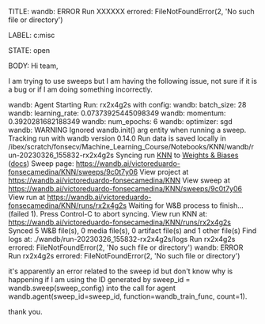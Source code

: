 TITLE:
wandb: ERROR Run XXXXXX errored: FileNotFoundError(2, 'No such file or directory')

LABEL:
c:misc

STATE:
open

BODY:
Hi team,

I am trying to use sweeps but I am having the following issue, not sure if it is a bug or if I am doing something incorrectly.

wandb: Agent Starting Run: rx2x4g2s with config:
wandb: 	batch_size: 28
wandb: 	learning_rate: 0.07373925445098349
wandb: 	momentum: 0.3920281682188349
wandb: 	num_epochs: 6
wandb: 	optimizer: sgd
wandb: WARNING Ignored wandb.init() arg entity when running a sweep.
Tracking run with wandb version 0.14.0
Run data is saved locally in /ibex/scratch/fonsecv/Machine_Learning_Course/Notebooks/KNN/wandb/run-20230326_155832-rx2x4g2s
Syncing run [KNN](https://wandb.ai/victoreduardo-fonsecamedina/KNN/runs/rx2x4g2s) to [Weights & Biases](https://wandb.ai/victoreduardo-fonsecamedina/KNN) ([docs](https://wandb.me/run))
Sweep page: https://wandb.ai/victoreduardo-fonsecamedina/KNN/sweeps/9c0t7y06
View project at https://wandb.ai/victoreduardo-fonsecamedina/KNN
View sweep at https://wandb.ai/victoreduardo-fonsecamedina/KNN/sweeps/9c0t7y06
View run at https://wandb.ai/victoreduardo-fonsecamedina/KNN/runs/rx2x4g2s
Waiting for W&B process to finish... (failed 1). Press Control-C to abort syncing.
View run KNN at: https://wandb.ai/victoreduardo-fonsecamedina/KNN/runs/rx2x4g2s
Synced 5 W&B file(s), 0 media file(s), 0 artifact file(s) and 1 other file(s)
Find logs at: ./wandb/run-20230326_155832-rx2x4g2s/logs
Run rx2x4g2s errored: FileNotFoundError(2, 'No such file or directory')
wandb: ERROR Run rx2x4g2s errored: FileNotFoundError(2, 'No such file or directory')

it's apparently an error related to the sweep id but don't know why is happening if I am using the ID generated by sweep_id = wandb.sweep(sweep_config) into the call for agent wandb.agent(sweep_id=sweep_id, function=wandb_train_func, count=1).

thank you.
















